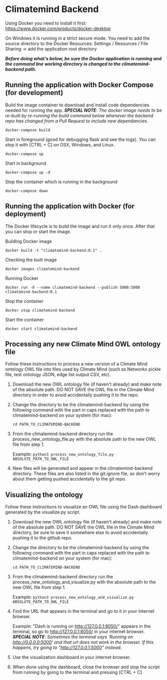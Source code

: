 # Climatemind Backend

Using Docker you need to install it first: https://www.docker.com/products/docker-desktop

On Windows it is running in a strict secure mode. You need to add the source directory to the Docker Resources: Settings / Resources / File Sharing -> add the application root directory

***Before doing what's below, be sure the Docker application is running and the command line working directory is changed to the climatemind-backend path.***

## Running the application with Docker Compose (for development)

Build the image container to download and install code dependencies needed for running the app. **_SPECIAL NOTE_**: _The docker image needs to be re-built by re-running the build command below whenever the backend repo has changed from a Pull Request to include new dependancies._

    docker-compose build

Start in foreground (good for debugging flask and see the logs). You can stop it with [CTRL + C] on OSX, Windows, and Linux.
 
    docker-compose up
    
Start in background

    docker-compose up -d
    
Stop the container which is running in the background

    docker-compose down

## Running the application with Docker (for deployment)

The Docker lifecycle is to build the image and run it only once. After that you can stop or start the image. 

Building Docker image

    docker build -t "climatemind-backend:0.1" .
    
Checking the built image

    docker images climatemind-backend
    
Running Docker

    docker run -d --name climatemind-backend --publish 5000:5000 climatemind-backend:0.1

Stop the container

    docker stop climatemind-backend
    
Start the container

    docker start climatemind-backend


## Processing any new Climate Mind OWL ontology file

Follow these instructions to process a new version of a Climate Mind ontology OWL file into files used by Climate Mind (such as Networkx pickle file, test ontology JSON, edge list output CSV, etc). 

1. Download the new OWL ontology file (if haven't already) and make note of the absolute path. DO NOT SAVE the OWL file in the Climate Mind directory in order to avoid accidentally pushing it to the repo.

2. Change the directory to be the climatemind-backend by using the following command with the part in caps replaced with the path to climatemind-backend on your system (for mac):
    
    `cd PATH_TO_CLIMATEMIND-BACKEND`

3. From the climatemind-backend directory run the process_new_ontology_file.py with the absolute path to the new OWL file from step 1. 
    
    Example: `python3 process_new_ontology_file.py ABSOLUTE_PATH_TO_OWL_FILE`

4. New files will be generated and appear in the climatemind-backend directory. These files are also listed in the git.ignore file, so don't worry about them getting pushed accidentally to the git repo.


## Visualizing the ontology

Follow these instructions to visualize an OWL file using the Dash dashboard generated by the visualize.py script.

1. Download the new OWL ontology file (if haven't already) and make note of the absolute path. DO NOT SAVE the OWL file in the Climate Mind directory, be sure to save it somewhere else to avoid accidentally pushing it to the github repo.

2. Change the directory to be the climatemind-backend by using the following command with the part in caps replaced with the path to climatemind-backend on your system (for mac):

    `cd PATH_TO_CLIMATEMIND-BACKEND`

3. From the climatemind-backend directory run the process_new_ontology_and_visualize.py with the absolute path to the new OWL file from step 1. 
    
    Example: `python3 process_new_ontology_and_visualize.py ABSOLUTE_PATH_TO_OWL_FILE`

4. Find the URL that appears in the terminal and go to it in your internet browser.

    Example: "Dash is running on http://127.0.0.1:8050/" appears in the terminal, so go to http://127.0.0.1:8050/ in your internet browser.
    **_SPECIAL NOTE_**: _Sometimes the terminal says 'Running on http://0.0.0.0:5000' and that url does not work in the browser. If this happens, try going to "http://127.0.0.1:5000" instead._

5. Use the visualization dashboard in your internet browser.

6. When done using the dashboard, close the browser and stop the script from running by going to the terminal and pressing [CTRL + C]


